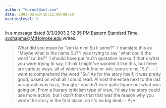 ```yaml
---
author: "kurum3@aol.com"
date: 2003-03-03T16:11:00+00:00
nestinglevel: 0
---
```

In a message dated 3/3/2003 2:12:35 PM Eastern Standard Time, [avchapma@MtHolyoke.edu](mailto://avchapma@MtHolyoke.edu) writes:

> What did you mean by "ken la nimi Su li seme?"  I translate this as "Maybe
> what is the name Su?"I was trying to say "what could the word 'su' be?"  I should have put 'su'in quotation marks.If that's what you were trying to say, I think I might've worded it like this, but there are various ways, all of which work fine:mi wile sona e nimi "Su". --
 I want to comprehend the word "Su".As for the story itself, it was pretty good, based on what all I could read. Almost the entire next to the last paragraph was hazy, though; I couldn't ever quite figure out what was going on. From a literary criticism type of view, I'd say the story could use more action, but I don't think that that was the reason why you wrote the story in the first place, so it's no big deal.--
 Pije